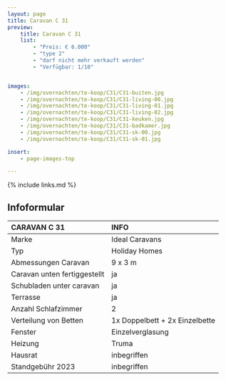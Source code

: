 ```yaml
---
layout: page
title: Caravan C 31
preview:
    title: Caravan C 31
    list:
        - "Preis: € 6.000"
        - "type 2"
        - "darf nicht mehr verkauft werden"
        - "Verfügbar: 1/10"


images:
    - /img/overnachten/te-koop/C31/C31-buiten.jpg    
    - /img/overnachten/te-koop/C31/C31-living-00.jpg
    - /img/overnachten/te-koop/C31/C31-living-01.jpg
    - /img/overnachten/te-koop/C31/C31-living-02.jpg
    - /img/overnachten/te-koop/C31/C31-keuken.jpg
    - /img/overnachten/te-koop/C31/C31-badkamer.jpg
    - /img/overnachten/te-koop/C31/C31-sk-00.jpg
    - /img/overnachten/te-koop/C31/C31-sk-01.jpg

insert:
    - page-images-top

---
```


{% include links.md %}



## Infoformular

CARAVAN C 31                | INFO        |
:---------------------------|:------------|
Marke                       |Ideal Caravans
Typ                         |Holiday Homes
Abmessungen Caravan         |9 x 3 m
Caravan unten fertiggestellt|ja
Schubladen unter caravan    |ja
Terrasse                    |ja
Anzahl Schlafzimmer         |2
Verteilung von Betten       |1x Doppelbett + 2x Einzelbette
Fenster                     |Einzelverglasung
Heizung                     |Truma
Hausrat                     |inbegriffen
Standgebühr 2023            |inbegriffen
